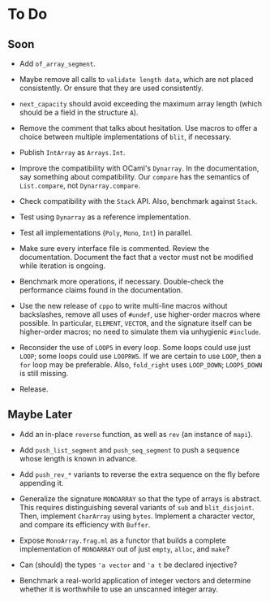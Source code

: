 # To Do

## Soon

* Add `of_array_segment`.

* Maybe remove all calls to `validate length data`,
  which are not placed consistently.
  Or ensure that they are used consistently.

* `next_capacity` should avoid exceeding the maximum array length
  (which should be a field in the structure `A`).

* Remove the comment that talks about hesitation.
  Use macros to offer a choice between multiple implementations of
  `blit`, if necessary.

* Publish `IntArray` as `Arrays.Int`.

* Improve the compatibility with OCaml's `Dynarray`.
  In the documentation, say something about compatibility.
  Our `compare` has the semantics of `List.compare`,
  not `Dynarray.compare`.

* Check compatibility with the `Stack` API.
  Also, benchmark against `Stack`.

* Test using `Dynarray` as a reference implementation.

* Test all implementations (`Poly`, `Mono`, `Int`) in parallel.

* Make sure every interface file is commented. Review the documentation.
  Document the fact that a vector must not be modified while iteration is
  ongoing.

* Benchmark more operations, if necessary.
  Double-check the performance claims
  found in the documentation.

* Use the new release of `cppo`
  to write multi-line macros without backslashes,
  remove all uses of `#undef`,
  use higher-order macros where possible.
  In particular, `ELEMENT`, `VECTOR`, and the signature itself
  can be higher-order macros;
  no need to simulate them via unhygienic `#include`.

* Reconsider the use of `LOOP5` in every loop.
  Some loops could use just `LOOP`; some loops could use `LOOPRW5`.
  If we are certain to use `LOOP`, then a `for` loop may be preferable.
  Also, `fold_right` uses `LOOP_DOWN`; `LOOP5_DOWN` is still missing.

* Release.

## Maybe Later

* Add an in-place `reverse` function,
  as well as `rev` (an instance of `mapi`).

* Add `push_list_segment` and `push_seq_segment`
  to push a sequence whose length is known in advance.

* Add `push_rev_*` variants to reverse the extra sequence
  on the fly before appending it.

* Generalize the signature `MONOARRAY` so that the type of arrays is
  abstract. This requires distinguishing several variants of `sub`
  and `blit_disjoint`. Then, implement `CharArray` using `bytes`.
  Implement a character vector, and compare its efficiency with `Buffer`.

* Expose `MonoArray.frag.ml` as a functor that builds a complete
  implementation of `MONOARRAY` out of just `empty`, `alloc`, and
  `make`?

* Can (should) the types `'a vector` and `'a t` be declared injective?

* Benchmark a real-world application of integer vectors and determine
  whether it is worthwhile to use an unscanned integer array.
